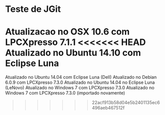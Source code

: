 Teste de JGit
==

Atualizacao no OSX 10.6 com LPCXpresso 7.1.1
<<<<<<< HEAD
Atualizado no Ubuntu 14.10 com Eclipse Luna
=======
Atualizado no Ubuntu 14.04 com Eclipse Luna (Dell)
Atualizado no Debian 6.0.9 com LPCXpresso 7.3.0
Atualizado no Ubuntu 14.04 no Eclipse Luna (LeNovo)
Atualizado no Windows 7 com LPCXpresso 7.3.0
Atualizado no Windows 7 com LPCXpresso 7.3.0 (importado novamente)
>>>>>>> 22acf913b58d04e5b2401135ec6496aeb467512f
